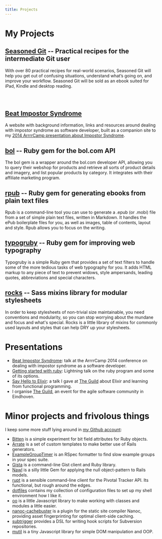 ```yaml
---
title: Projects
---
```

# My Projects

## [Seasoned Git][] -- Practical recipes for the intermediate Git user

With over 80 practical recipes for real-world scenarios, Seasoned Git will help
you get out of confusing situations, understand what’s going on, and improve
your workflow. Seasoned Git will be sold as an ebook suited for iPad, Kindle and
desktop reading.

<div class="createsend-button" style="height:27px;display:inline-block;"
data-listid="r/F3/209/408/5D17605DCE003CAF">
</div><script type="text/javascript">(function () { var e =
document.createElement('script'); e.type = 'text/javascript'; e.async = true;
e.src = ('https:' == document.location.protocol ? 'https' : 'http') +
'://btn.createsend1.com/js/sb.min.js?v=2'; e.className = 'createsend-script';
var s = document.getElementsByTagName('script')[0]; s.parentNode.insertBefore(e,
s); })();</script>

## [Beat Impostor Syndrome][beat]

A website with background information, links and resources around dealing with
impostor syndrome as software developer, built as a companion site to my [2014
ArrrrCamp presentation about Impostor Syndrome][impostor].

## [bol][] -- Ruby gem for the bol.com API

The bol gem is a wrapper around the bol.com developer API, allowing you to query
their webshop for products and retrieve all sorts of product details and
imagery, and list popular products by category. It integrates with their
affiliate marketing program.

## [rpub][] -- Ruby gem for generating ebooks from plain text files

Rpub is a command-line tool you can use to generate a .epub (or .mobi) file from a set of simple plain text files, written in Markdown. It handles the ePub boilerplate files for you, as well as images, table of contents, layout and style. Rpub allows you to focus on the writing.

## [typogruby][] -- Ruby gem for improving web typography

Typogruby is a simple Ruby gem that provides a set of text filters to handle some of the more tedious tasks of web typography for you. It adds HTML markup to any piece of text to prevent widows, style ampersands, leading quotes, abbreviations and special characters.

## [rocks][] -- Sass mixins library for modular stylesheets

In order to keep stylesheets of non-trivial size maintainable, you need conventions and modularity, so you can stop worrying about the mundane and focus and what's special. Rocks is a little library of mixins for commonly used layouts and styles that can help DRY up your stylesheets.

# Presentations

* [Beat Impostor
  Syndrome][impostor]: talk at the ArrrrCamp 2014
  conference on dealing with impostor syndrome as a software developer.
* [Getting started with ruby][getting-started-with-ruby]: Lightning talk on the
  ruby program and some of its options.
* [Say Hello to Elixir][elixir-presentation]: a talk I gave at [The Guild][]
  about Elixir and learning from functional programming.
* I organise [The Guild][], an event for the agile software community in
  Eindhoven.

# Minor projects and frivolous things

I keep some more stuff lying around in [my Github account][github]:

* [Bitten][] is a simple experiment for bit field attributes for Ruby objects.
* [Arrate][] is a set of custom templates to make better use of Rails generators.
* [ExampleGroupTimer][] is an RSpec formatter to find slow example groups in your spec suite.
* [Gista][] is a command-line Gist client and Ruby library.
* [Nawl][] is a silly little Gem for applying the null object-pattern to Rails models.
* [rupt][] is a sensible command-line client for the Pivotal Tracker API. Its functional, but rough around the edges.
* [dotfiles][] contains my collection of configuration files to set up my shell environment how I like it.
* [oo][] is a little Javascript library to make working with classes and modules a little easier.
* [nanoc-cachebuster][] is a plugin for the static site compiler Nanoc, providing asset fingerprinting for optimal client-side caching.
* [subtrigger][] provides a DSL for writing hook scripts for Subversion repositories.
* [mutil][] is a tiny Javascript library for simple DOM manipulation and OOP.

[rocks]:                     http://avdgaag.github.com/rocks
[Arrate]:                    https://github.com/avdgaag/arrate
[bol]:                       http://avdgaag.github.com/bol
[rpub]:                      http://avdgaag.github.com/rpub
[typogruby]:                 http://avdgaag.github.com/typogruby
[rupt]:                      http://avdgaag.github.com/rupt
[dotfiles]:                  https://github.com/avdgaag/dotfiles
[oo]:                        https://github.com/avdgaag/oo
[nanoc-cachebuster]:         http://avdgaag.github.com/nanoc-cachebuster/
[subtrigger]:                http://avdgaag.github.com/subtrigger/
[mutil]:                     http://avdgaag.github.com/mutil/
[nawl]:                      https://github.com/avdgaag/nawl/
[github]:                    http://github.com/avdgaag
[ExampleGroupTimer]:         https://github.com/avdgaag/example_group_timer
[Gista]:                     http://avdgaag.github.com/gista
[Bitten]:                    http://avdgaag.github.com/bitten
[getting-started-with-ruby]: https://speakerdeck.com/u/avdgaag/p/getting-started-with-ruby
[Seasoned Git]:              http://seasonedgit.com
[elixir-presentation]:       https://speakerdeck.com/avdgaag/say-hello-to-elixir
[The Guild]:                 http://theguild.nl
[impostor]:                  /impostor-syndrome.html
[beat]:                      http://beatimpostorsyndrome.net
